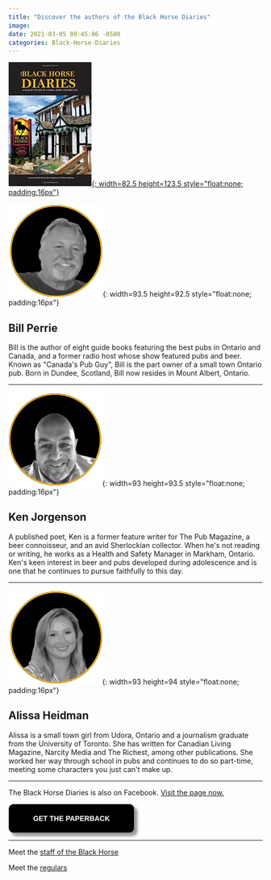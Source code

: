 ```yaml
---
title: "Discover the authors of the Black Horse Diaries"
image:
date: 2021-03-05 09:45:06 -0500
categories: Black-Horse-Diaries
---
```


[![Black Horse Diaries](/images/img-books-bh-1.jpg){: width=82.5 height=123.5 style="float:none; padding:16px"}](http://www.amazon.ca/Black-Horse-Diaries-Small-Ontario/dp/169338549X/ref=pd_sim_1?pd_rd_w=rYCm9&pf_rd_p=ee332eae-116a-4f86-a77d-d3527e938650&pf_rd_r=PFWYKQX3Q18FTCHFADSB&pd_rd_r=b9eaad20-d5fd-47a4-aa70-5020c23dfb8a&pd_rd_wg=6097R&pd_rd_i=169338549X&psc=1)


![Bill Perrie](/images/img-authors-bill.png){: width=93.5 height=92.5 style="float:none; padding:16px"}


## Bill Perrie


Bill is the author of eight guide books featuring the best pubs in Ontario and Canada, and a former radio host whose show featured pubs and beer. Known as "Canada's Pub Guy", Bill is the part owner of a small town Ontario pub. Born in Dundee, Scotland, Bill now resides in Mount Albert, Ontario.

***


![Ken Jorgenson](/images/img-authors-ken.png){: width=93 height=93.5 style="float:none; padding:16px"}


## Ken Jorgenson

A published poet, Ken is a former feature writer for The Pub Magazine, a beer connoisseur, and an avid Sherlockian collector. When he's not reading or writing, he works as a Health and Safety Manager in Markham, Ontario. Ken's keen interest in beer and pubs developed during adolescence and is one that he continues to pursue faithfully to this day.

***


![Alissa Heidman](/images/img-authors-alyssa.png){: width=93 height=94 style="float:none; padding:16px"}


## Alissa Heidman


Alissa is a small town girl from Udora, Ontario and a journalism graduate from the University of Toronto. She has written for Canadian Living Magazine, Narcity Media and The Richest, among other publications. She worked her way through school in pubs and continues to do so part-time, meeting some characters you just can't make up.

***

The Black Horse Diaries  is also on Facebook. [Visit the page now.](https://www.facebook.com/The-Black-Horse-Diaries-113534143380168/)


<form>
<input style="width: 250px; padding: 20px; cursor: pointer; box-shadow: 6px 6px 5px; #999; -webkit-box-shadow: 6px 6px 5px #999; -moz-box-shadow: 6px 6px 5px #999; font-weight: bold; background: #000000; color: #fff; border-radius: 10px; border: 1px solid #999; font-size: 100%;" type="button" value="GET THE PAPERBACK" onclick="window.location.href='http://www.amazon.ca/Black-Horse-Diaries-Small-Ontario/dp/169338549X/ref=pd_sim_1?pd_rd_w=rYCm9&pf_rd_p=ee332eae-116a-4f86-a77d-d3527e938650&pf_rd_r=PFWYKQX3Q18FTCHFADSB&pd_rd_r=b9eaad20-d5fd-47a4-aa70-5020c23dfb8a&pd_rd_wg=6097R&pd_rd_i=169338549X&psc=1'" />
</form> 


***

Meet the [staff of the Black Horse](https://www.kenjorgenson.com/black-horse-diaries/2021/03/05/my-second-post.html)


Meet the [regulars](https://www.kenjorgenson.com/black-horse-diaries/2021/03/05/meet-the-regulars.html)
